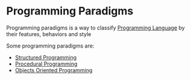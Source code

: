 # Programming Paradigms
Programming paradigms is a way to classify [Programming Language](../CS50x/Week-1_C/CS50x_Programming-Language.md) by their features, behaviors and style

Some programming paradigms are:
- [Structured Programming](ST_Structured-Programming.md)
- [Procedural Programming](ST_Procedural-Programming.md)
- [Objects Oriented Programming](./Univesp_Objects-Oriented-Programming.md)